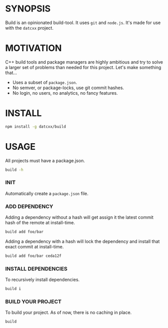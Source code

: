 # SYNOPSIS

Build is an opinionated build-tool. It uses `git` and `node.js`. It's made
for use with the `datcxx` project.

# MOTIVATION

C++ build tools and package managers are highly ambitious and try to solve
a larger set of problems than needed for this project. Let's make something
that...

- Uses a subset of `package.json`.
- No semver, or package-locks, use git commit hashes.
- No login, no users, no analytics, no fancy features.

# INSTALL

```bash
npm install -g datcxx/build
```

# USAGE
All projects must have a package.json.

```bash
build -h
```

### INIT
Automatically create a `package.json` file.

### ADD DEPENDENCY
Adding a dependency without a hash will get assign it the
latest commit hash of the remote at install-time.

```bash
build add foo/bar
```

Adding a dependency with a hash will lock the dependency and
install that exact commit at install-time.

```bash
build add foo/bar ceda12f
```

### INSTALL DEPENDENCIES
To recursively install dependencies.

```bash
build i
```

### BUILD YOUR PROJECT
To build your project. As of now, there is no caching in place.

```bash
build
```
